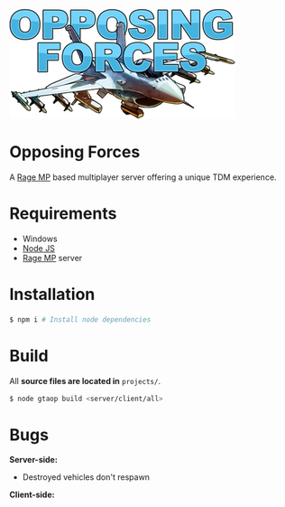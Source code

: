![logo](logo.png)

Opposing Forces
===

A [Rage MP](https://rage.mp) based multiplayer server offering a unique TDM experience.

# Requirements
* Windows
* [Node JS](https://nodejs.org)
* [Rage MP](https://rage.mp) server

# Installation
```bash
$ npm i # Install node dependencies
```

# Build
All **source files are located in** ```projects/```.
```bash
$ node gtaop build <server/client/all>
```


# Bugs
**Server-side:**
* Destroyed vehicles don't respawn

**Client-side:**

